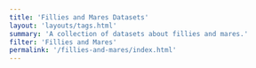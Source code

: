 ```yaml
---
title: 'Fillies and Mares Datasets'
layout: 'layouts/tags.html'
summary: 'A collection of datasets about fillies and mares.'
filter: 'Fillies and Mares'
permalink: '/fillies-and-mares/index.html'
---
```

